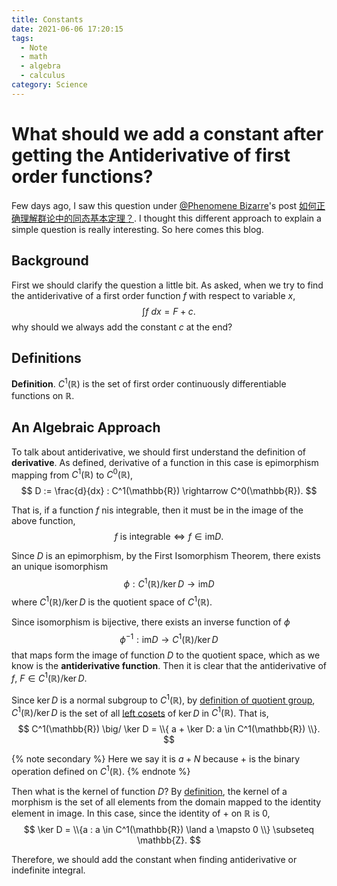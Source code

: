 ```yaml
---
title: Constants
date: 2021-06-06 17:20:15
tags:
  - Note
  - math
  - algebra
  - calculus
category: Science
---
```


# What should we add a constant after getting the Antiderivative of first order functions?

Few days ago, I saw this question under [@Phenomene Bizarre](https://www.zhihu.com/people/likeyong)'s 
post [如何正确理解群论中的同态基本定理？](https://www.zhihu.com/question/54508642/answer/154155831).
I thought this different approach to explain a simple question is really interesting.
So here comes this blog.

## Background

First we should clarify the question a little bit.
As asked, when we try to find the antiderivative of a first order function $f$ with respect to variable $x$,
$$
\int f \ dx = F + c.
$$
why should we always add the constant $c$ at the end?

## Definitions

**Definition**. $C^1(\mathbb{R})$ is the set of first order continuously differentiable functions on $\mathbb{R}$.

## An Algebraic Approach

To talk about antiderivative, we should first understand the definition of **derivative**.
As defined, derivative of a function in this case is epimorphism mapping from $C^1(\mathbb{R})$ to $C^0(\mathbb{R})$,
$$
D := \frac{d}{dx} : C^1(\mathbb{R}) \rightarrow C^0(\mathbb{R}).
$$

That is, if a function $f$ nis integrable, then it must be in the image of the above function,
$$
f \text{ is integrable} \iff f \in \mathrm{im} D.
$$

Since $D$ is an epimorphism, by the First Isomorphism Theorem,
there exists an unique isomorphism 
$$
\phi : C^1(\mathbb{R}) \big/ \ker D \rightarrow \mathrm{im}D
$$
where $C^1(\mathbb{R}) \big/ \ker D$ is the quotient space of $C^1(\mathbb{R})$.

Since isomorphism is bijective, there exists an inverse function of $\phi$
$$
\phi^{-1} : \mathrm{im}D \rightarrow C^1(\mathbb{R}) \big/ \ker D
$$
that maps form the image of function $D$ to the quotient space,
which as we know is the **antiderivative function**.
Then it is clear that the antiderivative of $f$, $F \in C^1(\mathbb{R}) \big/ \ker D$.

Since $\ker D$ is a normal subgroup to $C^1(\mathbb{R})$,
by [definition of quotient group](https://en.wikipedia.org/wiki/Quotient_group),
$C^1(\mathbb{R}) \big/ \ker D$ is the set of all [left cosets](https://en.wikipedia.org/wiki/Coset)
of $\ker D$ in $C^1(\mathbb{R})$.
That is,
$$
C^1(\mathbb{R}) \big/ \ker D = \\{ a + \ker D: a \in C^1(\mathbb{R}) \\}.
$$

{% note secondary %}
Here we say it is $a + N$ because $+$ is the binary operation defined on $C^1(\mathbb{R})$.
{% endnote %}

Then what is the kernel of function $D$?
By [definition](https://en.wikipedia.org/wiki/Kernel_(algebra)),
the kernel of a morphism is the set of all elements from the domain mapped to the identity element in image.
In this case, since the identity of $+$ on $\mathbb{R}$ is $0$,
$$
\ker D = \\{a : a \in C^1(\mathbb{R}) \land a \mapsto 0 \\} \subseteq \mathbb{Z}.
$$

Therefore, we should add the constant when finding antiderivative or indefinite integral.
